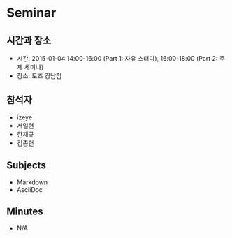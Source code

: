Seminar
=======

시간과 장소
-----------
* 시간: 2015-01-04 14:00-16:00 (Part 1: 자유 스터디), 16:00-18:00 (Part 2: 주제 세미나)
* 장소: 토즈 강남점

참석자
------
* izeye
* 서일현
* 한재규
* 김종헌

Subjects
--------
* Markdown
* AsciiDoc

Minutes
-------
* N/A
